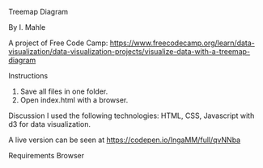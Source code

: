 Treemap Diagram

By I. Mahle

A project of Free Code Camp: https://www.freecodecamp.org/learn/data-visualization/data-visualization-projects/visualize-data-with-a-treemap-diagram

Instructions

1. Save all files in one folder.
2. Open index.html with a browser.

Discussion
I used the following technologies: HTML, CSS, Javascript with d3 for data visualization.

A live version can be seen at https://codepen.io/IngaMM/full/qvNNba

Requirements
Browser
